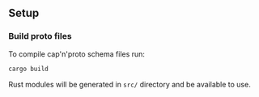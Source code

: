 ## Setup

### Build proto files

To compile cap'n'proto schema files run:

```bash
cargo build
```

Rust modules will be generated in `src/` directory and be available to use.
